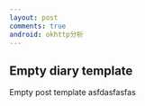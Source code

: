 ```yaml
---
layout: post
comments: true
android: okhttp分析
---
```


## Empty diary template

Empty post template
asfdasfasfas

